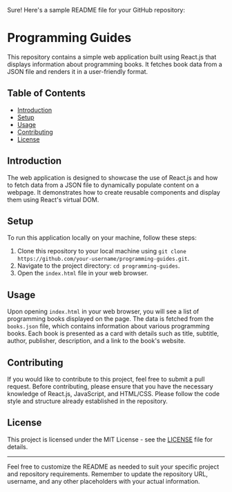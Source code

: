 Sure! Here's a sample README file for your GitHub repository:

# Programming Guides

This repository contains a simple web application built using React.js that displays information about programming books. It fetches book data from a JSON file and renders it in a user-friendly format.

## Table of Contents

- [Introduction](#introduction)
- [Setup](#setup)
- [Usage](#usage)
- [Contributing](#contributing)
- [License](#license)

## Introduction

The web application is designed to showcase the use of React.js and how to fetch data from a JSON file to dynamically populate content on a webpage. It demonstrates how to create reusable components and display them using React's virtual DOM.

## Setup

To run this application locally on your machine, follow these steps:

1. Clone this repository to your local machine using `git clone https://github.com/your-username/programming-guides.git`.
2. Navigate to the project directory: `cd programming-guides`.
3. Open the `index.html` file in your web browser.

## Usage

Upon opening `index.html` in your web browser, you will see a list of programming books displayed on the page. The data is fetched from the `books.json` file, which contains information about various programming books. Each book is presented as a card with details such as title, subtitle, author, publisher, description, and a link to the book's website.

## Contributing

If you would like to contribute to this project, feel free to submit a pull request. Before contributing, please ensure that you have the necessary knowledge of React.js, JavaScript, and HTML/CSS. Please follow the code style and structure already established in the repository.

## License

This project is licensed under the MIT License - see the [LICENSE](LICENSE) file for details.

---

Feel free to customize the README as needed to suit your specific project and repository requirements. Remember to update the repository URL, username, and any other placeholders with your actual information.
